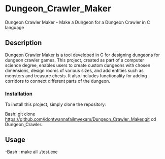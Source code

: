 # Dungeon_Crawler_Maker
Dungeon Crawler Maker - Make a Dungeon for a Dungeon Crawler in C language 

## Description
Dungeon Crawler Maker is a tool developed in C for designing dungeons for dungeon crawler games. This project, created as part of a computer science degree, enables users to create custom dungeons with chosen dimensions, design rooms of various sizes, and add entities such as monsters and treasure chests. It also includes functionality for adding corridors to connect different parts of the dungeon.

### Installation
To install this project, simply clone the repository:



Bash:
  git clone https://github.com/idontwannafailmyexam/Dungeon_Crawler_Maker.git
  cd Dungeon_Crawler.


## Usage

-Bash :
    make all
    ./test.exe










